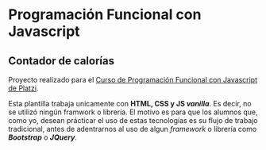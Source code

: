 # Programación Funcional con Javascript

## Contador de calorías

Proyecto realizado para el [Curso de Programación Funcional con Javascript de Platzi](http://platzi.com/cursos/funcional-js).

Esta plantilla trabaja unicamente con **HTML, CSS y JS _vanilla_**. Es decir, no se utilizó ningún framwork o librería. El motivo es para que los alumnos que, como yo, desean prácticar el uso de estas tecnologías es su flujo de trabajo tradicional, antes de adentrarnos al uso de algun _framework_ o librería como **_Bootstrap_** o **_JQuery_**.


